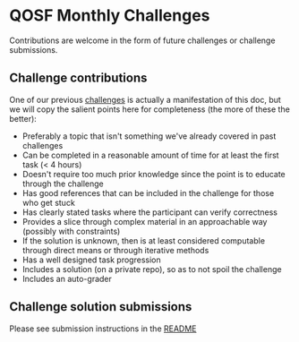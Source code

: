 # QOSF Monthly Challenges

Contributions are welcome in the form of future challenges or challenge submissions.

## Challenge contributions

One of our previous [challenges](challenge-07/qosf-monthly-challenge-07.ipynb) is actually a manifestation of this doc, but we will copy the salient points here for completeness (the more of these the better):
- Preferably a topic that isn't something we've already covered in past challenges
- Can be completed in a reasonable amount of time for at least the first task (< 4 hours)
- Doesn't require too much prior knowledge since the point is to educate through the challenge
- Has good references that can be included in the challenge for those who get stuck
- Has clearly stated tasks where the participant can verify correctness
- Provides a slice through complex material in an approachable way (possibly with constraints)
- If the solution is unknown, then is at least considered computable through direct means or through iterative methods
- Has a well designed task progression
- Includes a solution (on a private repo), so as to not spoil the challenge
- Includes an auto-grader

## Challenge solution submissions

Please see submission instructions in the [README](README.md#submission)